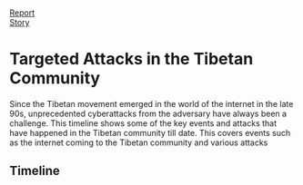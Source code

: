    <body>
      <div class="page-wrapper">
         <div class="section-hero">
            <div class="background-layer"></div>
            <div class="hero-nav">
               <a href="#" target="_blank" class="relume-link w-inline-block">
                  <div class="relume-logo-primary w-embed">
                   <h3></h3>
                  </div>
               </a>
               <div class="hero-nav_button-wrapper">
                  <a href="#" target="_blank" class="button-icon-small-secondary margin-right-small mobile-margin-right-zero w-inline-block">
                     <div>Report</div>
                  </a>
                  <a href="#" class="button-icon-small hide-mobile w-inline-block">
                     <div>Story</div>
                  </a>
               </div>
            </div>
            <div class="container">
               <div class="padding-vertical-xxlarge">
                  <div class="timeline-hero_heading-wrapper">
                     <h1>Targeted Attacks<span class=""> in the Tibetan Community</span></h1>
                     <div class="margin-bottom-medium">
                        <h4></h4>
                     </div>
                     <p class="paragraph-large">Since the Tibetan movement emerged in the world of the internet in the late 90s, unprecedented cyberattacks from the adversary have always been a challenge. This timeline shows some of the key events and attacks that have happened in the Tibetan community till date. This covers events such as the internet coming to the Tibetan community and various attacks </p>
                  </div>
               </div>
            </div>
         </div>
         <div class="section-timeline-heading">
            <div class="container">
               <div class="padding-vertical-xlarge">
                  <div class="timeline-main_heading-wrapper">
                     <div class="margin-bottom-medium">
                        <h2>Timeline</h2>
                     </div>
                     <p class="paragraph-large"></p>
                  </div>
               </div>
            </div>
         </div>